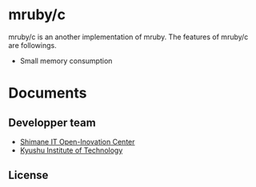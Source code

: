 # mruby/c

mruby/c is an another implementation of mruby.
The features of mruby/c are followings.

- Small memory consumption

# Documents


## Developper team

- [Shimane IT Open-Inovation Center](http://www.s-itoc.jp/)
- [Kyushu Institute of Technology](http://www.kyutech.ac.jp/)

## License
